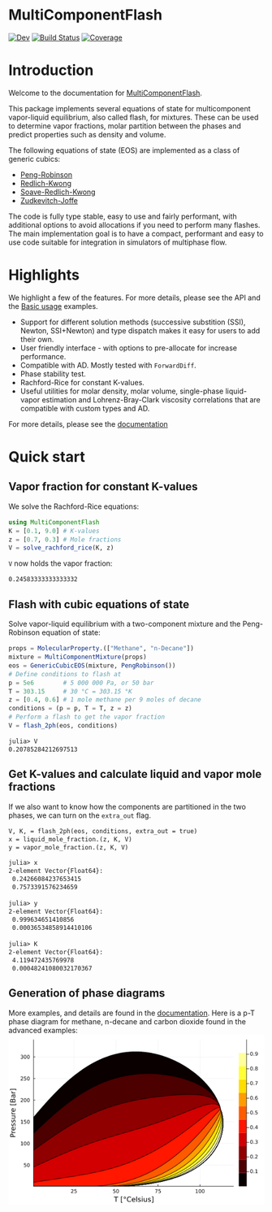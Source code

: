 # MultiComponentFlash

[![Dev](https://img.shields.io/badge/docs-dev-blue.svg)](https://moyner.github.io/MultiComponentFlash.jl/dev)
[![Build Status](https://github.com/moyner/MultiComponentFlash.jl/workflows/CI/badge.svg)](https://github.com/moyner/MultiComponentFlash.jl/actions)
[![Coverage](https://codecov.io/gh/moyner/MultiComponentFlash.jl/branch/main/graph/badge.svg)](https://codecov.io/gh/moyner/MultiComponentFlash.jl)


# Introduction
Welcome to the documentation for [MultiComponentFlash](https://github.com/moyner/MultiComponentFlash.jl).

This package implements several equations of state for multicomponent vapor-liquid equilibrium, also called flash, for mixtures. These can be used to determine vapor fractions, molar partition between the phases and predict properties such as density and volume.

 The following equations of state (EOS) are implemented as a class of generic cubics:

* [Peng-Robinson](https://doi.org/10.1021/i160057a011)
* [Redlich-Kwong](https://doi.org/10.1021/cr60137a013)
* [Soave-Redlich-Kwong](https://doi.org/10.1016/0009-2509(72)80096-4)
* [Zudkevitch-Joffe](https://doi.org/10.1002/aic.690160122)

The code is fully type stable, easy to use and fairly performant, with additional options to avoid allocations if you need to perform many flashes. The main implementation goal is to have a compact, performant and easy to use code suitable for integration in simulators of multiphase flow.

# Highlights
We highlight a few of the features. For more details, please see the API and the [Basic usage](@ref) examples.

* Support for different solution methods (successive substition (SSI), Newton, SSI+Newton) and type dispatch makes it easy for users to add their own.
* User friendly interface - with options to pre-allocate for increase performance.
* Compatible with AD. Mostly tested with `ForwardDiff`.
* Phase stability test.
* Rachford-Rice for constant K-values.
* Useful utilities for molar density, molar volume, single-phase liquid-vapor estimation and Lohrenz-Bray-Clark viscosity correlations that are compatible with custom types and AD.

For more details, please see the [documentation](https://moyner.github.io/MultiComponentFlash.jl/stable)

# Quick start
## Vapor fraction for constant K-values
We solve the Rachford-Rice equations:
```julia
using MultiComponentFlash
K = [0.1, 9.0] # K-values
z = [0.7, 0.3] # Mole fractions
V = solve_rachford_rice(K, z)
```
`V` now holds the vapor fraction:
```
0.24583333333333332
```
## Flash with cubic equations of state
Solve vapor-liquid equilibrium with a two-component mixture and the Peng-Robinson equation of state:
```julia
props = MolecularProperty.(["Methane", "n-Decane"])
mixture = MultiComponentMixture(props)
eos = GenericCubicEOS(mixture, PengRobinson())
# Define conditions to flash at
p = 5e6        # 5 000 000 Pa, or 50 bar
T = 303.15     # 30 °C = 303.15 °K
z = [0.4, 0.6] # 1 mole methane per 9 moles of decane
conditions = (p = p, T = T, z = z)
# Perform a flash to get the vapor fraction
V = flash_2ph(eos, conditions)
```

```
julia> V
0.20785284212697513
```
## Get K-values and calculate liquid and vapor mole fractions
If we also want to know how the components are partitioned in the two phases, we can turn on the `extra_out` flag.
```
V, K, = flash_2ph(eos, conditions, extra_out = true)
x = liquid_mole_fraction.(z, K, V)
y = vapor_mole_fraction.(z, K, V)
```

```
julia> x
2-element Vector{Float64}:
 0.24266084237653415
 0.7573391576234659

julia> y
2-element Vector{Float64}:
 0.999634651410856
 0.00036534858914410106

julia> K
2-element Vector{Float64}:
 4.119472435769978
 0.00048241080032170367
 ```

## Generation of phase diagrams
More examples, and details are found in the [documentation](https://moyner.github.io/MultiComponentFlash.jl/stable). Here is a p-T phase diagram for methane, n-decane and carbon dioxide found in the advanced examples:
![Phase diagram](docs/src/assets/phase_diagram_simple.png)


